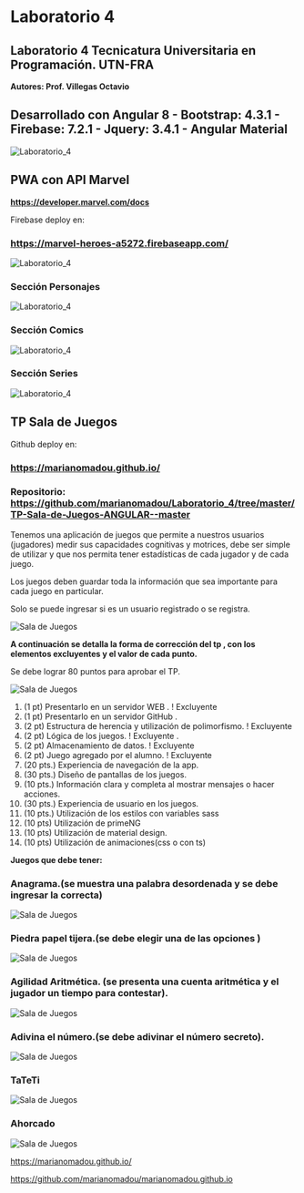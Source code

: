 # Laboratorio 4

## Laboratorio 4 Tecnicatura Universitaria en Programación. UTN-FRA

**Autores: Prof. Villegas Octavio**

## Desarrollado con Angular 8 - Bootstrap: 4.3.1 - Firebase: 7.2.1 - Jquery: 3.4.1 - Angular Material

![Laboratorio_4](https://github.com/marianomadou/TPBD2/blob/master/Documentacion/header_app.jpg)

## PWA con API Marvel

**https://developer.marvel.com/docs**

Firebase deploy en:

### https://marvel-heroes-a5272.firebaseapp.com/

![Laboratorio_4](https://github.com/marianomadou/Laboratorio_4/blob/master/Documentacion/marvel_header.jpg)

### Sección Personajes

![Laboratorio_4](https://github.com/marianomadou/Laboratorio_4/blob/master/Documentacion/marvel_personajes.jpg)

### Sección Comics

![Laboratorio_4](https://github.com/marianomadou/Laboratorio_4/blob/master/Documentacion/marvel_comics.jpg)

### Sección Series

![Laboratorio_4](https://github.com/marianomadou/Laboratorio_4/blob/master/Documentacion/marvel_series.jpg)


## TP Sala de Juegos

Github deploy en:

### https://marianomadou.github.io/

### Repositorio:  https://github.com/marianomadou/Laboratorio_4/tree/master/TP-Sala-de-Juegos-ANGULAR--master

Tenemos una aplicación de juegos que permite a nuestros usuarios (jugadores) medir sus capacidades cognitivas y motrices, debe ser simple de utilizar y que nos permita tener estadísticas de cada jugador y de cada juego. 

Los juegos deben guardar toda la información que sea importante para cada juego en particular.

Solo se puede ingresar si es un usuario registrado o se registra.

![Sala de Juegos](https://github.com/marianomadou/Laboratorio_4/blob/master/Documentacion/sala_juegos1.jpg)

**A continuación se detalla la forma de corrección del tp , con los elementos excluyentes y el valor de cada punto.**

Se debe lograr 80 puntos para aprobar el TP.

![Sala de Juegos](https://github.com/marianomadou/Laboratorio_4/blob/master/Documentacion/sala_juegos6.jpg)

1. (1 pt) Presentarlo en un servidor WEB . ! Excluyente
2. (1 pt) Presentarlo en un servidor GitHub .
3. (2 pt) Estructura de herencia y utilización de polimorfismo. ! Excluyente
4. (2 pt) Lógica de los juegos. ! Excluyente .
5. (2 pt) Almacenamiento de datos. ! Excluyente
6. (2 pt) Juego agregado por el alumno. ! Excluyente
7. (20 pts.) Experiencia de navegación de la app.
8. (30 pts.) Diseño de pantallas de los juegos.
9. (10 pts.) Información clara y completa al mostrar mensajes o hacer acciones.
10. (30 pts.) Experiencia de usuario en los juegos.
11. (10 pts.) Utilización de los estilos con variables sass
12. (10 pts) Utilización de primeNG
13. (10 pts) Utilización de material design.
14. (10 pts) Utilización de animaciones(css o con ts)

**Juegos que debe tener:**

### Anagrama.(se muestra una palabra desordenada y se debe ingresar la correcta)

![Sala de Juegos](https://github.com/marianomadou/Laboratorio_4/blob/master/Documentacion/sala_juegos2.jpg)

### Piedra papel tijera.(se debe elegir una de las opciones )

![Sala de Juegos](https://github.com/marianomadou/Laboratorio_4/blob/master/Documentacion/sala_juegos7.jpg)

### Agilidad Aritmética. (se presenta una cuenta aritmética y el jugador un tiempo para contestar).

![Sala de Juegos](https://github.com/marianomadou/Laboratorio_4/blob/master/Documentacion/sala_juegos8.jpg)

### Adivina el número.(se debe adivinar el número secreto).

![Sala de Juegos](https://github.com/marianomadou/Laboratorio_4/blob/master/Documentacion/sala_juegos5.jpg)

### TaTeTi

![Sala de Juegos](https://github.com/marianomadou/Laboratorio_4/blob/master/Documentacion/sala_juegos3.jpg)

### Ahorcado

![Sala de Juegos](https://github.com/marianomadou/Laboratorio_4/blob/master/Documentacion/sala_juegos4.jpg)


https://marianomadou.github.io/

https://github.com/marianomadou/marianomadou.github.io
